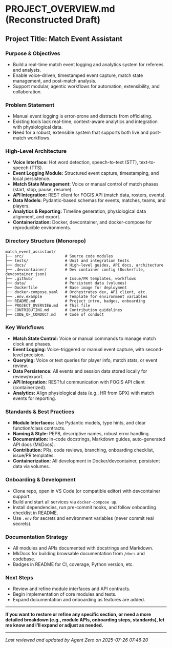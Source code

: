 # PROJECT_OVERVIEW.md (Reconstructed Draft)

## Project Title: Match Event Assistant

### Purpose & Objectives
- Build a real-time match event logging and analytics system for referees and analysts.
- Enable voice-driven, timestamped event capture, match state management, and post-match analysis.
- Support modular, agentic workflows for automation, extensibility, and collaboration.

### Problem Statement
- Manual event logging is error-prone and distracts from officiating.
- Existing tools lack real-time, context-aware analytics and integration with physiological data.
- Need for a robust, extensible system that supports both live and post-match workflows.

### High-Level Architecture
- **Voice Interface:** Hot word detection, speech-to-text (STT), text-to-speech (TTS).
- **Event Logging Module:** Structured event capture, timestamping, and local persistence.
- **Match State Management:** Voice or manual control of match phases (start, stop, pause, resume).
- **API Integration:** REST client for FOGIS API (match data, rosters, events).
- **Data Models:** Pydantic-based schemas for events, matches, teams, and players.
- **Analytics & Reporting:** Timeline generation, physiological data alignment, and export.
- **Containerization:** Docker, devcontainer, and docker-compose for reproducible environments.

### Directory Structure (Monorepo)
```
match_event_assistant/
├── src/                  # Source code modules
├── tests/                # Unit and integration tests
├── docs/                 # High-level guides, API docs, architecture
├── .devcontainer/        # Dev container config (Dockerfile, devcontainer.json)
├── .github/              # Issue/PR templates, workflows
├── data/                 # Persistent data (volumes)
├── Dockerfile            # Base image for deployment
├── docker-compose.yaml   # Orchestrates dev, API client, etc.
├── .env.example          # Template for environment variables
├── README.md             # Project intro, badges, onboarding
├── PROJECT_OVERVIEW.md   # This file
├── CONTRIBUTING.md       # Contribution guidelines
├── CODE_OF_CONDUCT.md    # Code of conduct
```

### Key Workflows
- **Match State Control:** Voice or manual commands to manage match clock and phases.
- **Event Logging:** Voice-triggered or manual event capture, with second-level precision.
- **Querying:** Voice or text queries for player info, match stats, or event review.
- **Data Persistence:** All events and session data stored locally for review/export.
- **API Integration:** RESTful communication with FOGIS API client (containerized).
- **Analytics:** Align physiological data (e.g., HR from GPX) with match events for reporting.

### Standards & Best Practices
- **Module Interfaces:** Use Pydantic models, type hints, and clear function/class contracts.
- **Naming & Style:** PEP8, descriptive names, robust error handling.
- **Documentation:** In-code docstrings, Markdown guides, auto-generated API docs (MkDocs).
- **Contribution:** PRs, code reviews, branching, onboarding checklist, issue/PR templates.
- **Containerization:** All development in Docker/devcontainer, persistent data via volumes.

### Onboarding & Development
- Clone repo, open in VS Code (or compatible editor) with devcontainer support.
- Build and start all services via `docker-compose up`.
- Install dependencies, run pre-commit hooks, and follow onboarding checklist in README.
- Use `.env` for secrets and environment variables (never commit real secrets).

### Documentation Strategy
- All modules and APIs documented with docstrings and Markdown.
- MkDocs for building browsable documentation from `/docs` and codebase.
- Badges in README for CI, coverage, Python version, etc.

### Next Steps
- Review and refine module interfaces and API contracts.
- Begin implementation of core modules and tests.
- Expand documentation and onboarding as features are added.

---

**If you want to restore or refine any specific section, or need a more detailed breakdown (e.g., module APIs, onboarding steps, standards), let me know and I’ll expand or adjust as needed.**

---
_Last reviewed and updated by Agent Zero on 2025-07-26 07:46:20_
